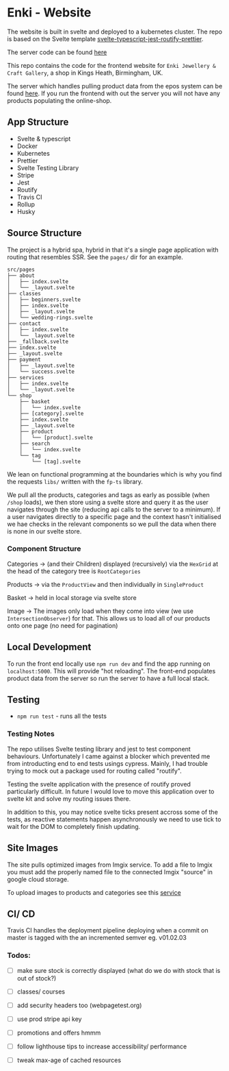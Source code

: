 # Enki - Website

The website is built in svelte and deployed to a kubernetes cluster. The repo is based on the Svelte template [svelte-typescript-jest-routify-prettier](https://github.com/jaskaransarkaria/svelte-typescript-jest-routify-prettier).

The server code can be found [here](https://github.com/jaskaransarkaria/enki-server)

This repo contains the code for the frontend website for `Enki Jewellery & Craft Gallery`, a shop in Kings Heath, Birmingham, UK.

The server which handles pulling product data from the epos system can be found [here](https://github.com/jaskaransarkaria/enki-server). If you run the frontend with out the server you will not have any products populating the online-shop.

## App Structure

- Svelte & typescript
- Docker
- Kubernetes
- Prettier
- Svelte Testing Library
- Stripe
- Jest
- Routify
- Travis CI
- Rollup
- Husky

## Source Structure

The project is a hybrid spa, hybrid in that it's a single page application with routing that resembles SSR. See the `pages/` dir for an example.

```
src/pages
├── about
│   ├── index.svelte
│   └── _layout.svelte
├── classes
│   ├── beginners.svelte
│   ├── index.svelte
│   ├── _layout.svelte
│   └── wedding-rings.svelte
├── contact
│   ├── index.svelte
│   └── _layout.svelte
├── _fallback.svelte
├── index.svelte
├── _layout.svelte
├── payment
│   ├── _layout.svelte
│   └── success.svelte
├── services
│   ├── index.svelte
│   └── _layout.svelte
└── shop
    ├── basket
    │   └── index.svelte
    ├── [category].svelte
    ├── index.svelte
    ├── _layout.svelte
    ├── product
    │   └── [product].svelte
    ├── search
    │   └── index.svelte
    └── tag
        └── [tag].svelte
```

We lean on functional programming at the boundaries which is why you find the requests `libs/` written with the `fp-ts` library.

We pull all the products, categories and tags as early as possible (when `/shop` loads), we then store using a svelte store and query it as the user navigates through the site (reducing api calls to the server to a minimum). If a user navigates directly to a specific page and the context hasn't initialised we hae checks in the relevant components so we pull the data when there is none in our svelte store.

### Component Structure

Categories -> (and their Children) displayed (recursively) via the `HexGrid` at the head of the category tree is `RootCategories`

Products -> via the `ProductView` and then individually in `SingleProduct`

Basket -> held in local storage via svelte store

Image -> The images only load when they come into view (we use `IntersectionObserver`) for that. This allows us to load all of our products onto one page (no need for pagination)

## Local Development

To run the front end locally use `npm run dev` and find the app running on `localhost:5000`. This will provide "hot reloading". The front-end populates product data from the server so run the server to have a full local stack.

## Testing

- `npm run test` - runs all the tests

### Testing Notes

The repo utilises Svelte testing library and jest to test component behaviours. Unfortunately I came against a blocker which prevented me from introducting end to end tests usings cypress. Mainly, I had trouble trying to mock out a package used for routing called "routify".

Testing the svelte application with the presence of routify proved particularly difficult. In future I would love to move this application over to svelte kit and solve my routing issues there.

In addition to this, you may notice svelte ticks present accross some of the tests, as reactive statements happen asynchronously we need to use tick to wait for the DOM to completely finish updating.

## Site Images

The site pulls optimized images from Imgix service. To add a file to Imgix you must add the properly named file to the connected Imgix "source" in google cloud storage.

To upload images to products and categories see this [service](https://github.com/jaskaransarkaria/enki-upload-photos)

## CI/ CD

Travis CI handles the deployment pipeline deploying when a commit on master is tagged with the an incremented semver eg. v01.02.03

### Todos:

- [ ] make sure stock is correctly displayed (what do we do with stock that is out of stock?)
- [ ] classes/ courses

- [ ] add security headers too (webpagetest.org)

- [ ] use prod stripe api key
- [ ] promotions and offers hmmm

- [ ] follow lighthouse tips to increase accessibility/ performance
- [ ] tweak max-age of cached resources
